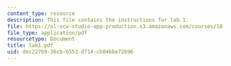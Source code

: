 ```yaml
---
content_type: resource
description: This file contains the instructions for lab 1.
file: https://ol-ocw-studio-app-production.s3.amazonaws.com/courses/18-091-mathematical-exposition-spring-2005/dec227b936cb6553d714cb046be72b96_lab1.pdf
file_type: application/pdf
resourcetype: Document
title: lab1.pdf
uid: dec227b9-36cb-6553-d714-cb046be72b96
---
```

